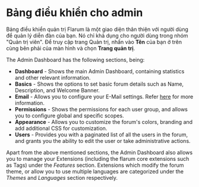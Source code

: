 # Bảng điều khiển cho admin

Bảng điều khiển quản trị Flarum là một giao diện thân thiện với người dùng để quản lý diễn đàn của bạn. Nó chỉ khả dụng cho người dùng trong nhóm "Quản trị viên". Để truy cập trang Quản trị, nhấn vào **Tên** của bạn ở trên cùng bên phải của màn hình và chọn **Trang quản trị**.

The Admin Dashboard has the following sections, being:
- **Dashboard** - Shows the main Admin Dashboard, containing statistics and other relevant information.
- **Basics** - Shows the options to set basic forum details such as Name, Description, and Welcome Banner.
- **Email** - Allows you to configure your E-Mail settings. Refer [here](https://docs.flarum.org/mail) for more information.
- **Permissions** - Shows the permissions for each user group, and allows you to configure global and specific scopes.
- **Appearance** - Allows you to customize the forum's colors, branding and add additional CSS for customization.
- **Users** - Provides you with a paginated list of all the users in the forum, and grants you the ability to edit the user or take administrative actions.

Apart from the above mentioned sections, the Admin Dashboard also allows you to manage your Extensions (including the flarum core extensions such as Tags) under the _Features_ section. Extensions which modify the forum theme, or allow you to use multiple languages are categorized under the _Themes_ and _Languages_ section respectively.
